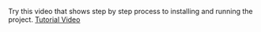 Try this video that shows step by step process to installing and running the project.
[Tutorial Video](https://drive.google.com/file/d/1JpWRs7erkSG8iWnwYFkEz-mo-UhmfN5U/view?usp=sharing)

